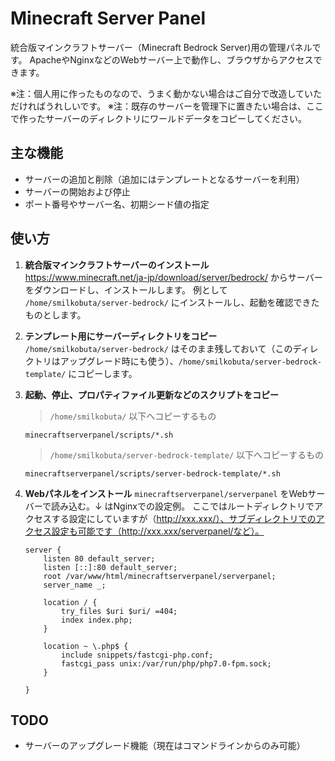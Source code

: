 # Minecraft Server Panel
統合版マインクラフトサーバー（Minecraft Bedrock Server)用の管理パネルです。
ApacheやNginxなどのWebサーバー上で動作し、ブラウザからアクセスできます。

※注：個人用に作ったものなので、うまく動かない場合はご自分で改造していただければうれしいです。
※注：既存のサーバーを管理下に置きたい場合は、ここで作ったサーバーのディレクトリにワールドデータをコピーしてください。

## 主な機能

- サーバーの追加と削除（追加にはテンプレートとなるサーバーを利用）
- サーバーの開始および停止
- ポート番号やサーバー名、初期シード値の指定

## 使い方

1. **統合版マインクラフトサーバーのインストール**
     https://www.minecraft.net/ja-jp/download/server/bedrock/ からサーバーをダウンロードし、インストールします。
       例として `/home/smilkobuta/server-bedrock/` にインストールし、起動を確認できたものとします。

2. **テンプレート用にサーバーディレクトリをコピー**
     `/home/smilkobuta/server-bedrock/` はそのまま残しておいて（このディレクトリはアップグレード時にも使う）、`/home/smilkobuta/server-bedrock-template/` にコピーします。

3. **起動、停止、プロパティファイル更新などのスクリプトをコピー**

     > `/home/smilkobuta/` 以下へコピーするもの

     ```
     minecraftserverpanel/scripts/*.sh
     ```

     > `/home/smilkobuta/server-bedrock-template/` 以下へコピーするもの

     ```
     minecraftserverpanel/scripts/server-bedrock-template/*.sh
     ```

4. **Webパネルをインストール**
   `minecraftserverpanel/serverpanel` をWebサーバーで読み込む。↓ はNginxでの設定例。
   ここではルートディレクトリでアクセスする設定にしていますが（http://xxx.xxx/）、サブディレクトリでのアクセス設定も可能です（http://xxx.xxx/serverpanel/など）。

     ```
     server {
         listen 80 default_server;
         listen [::]:80 default_server;
         root /var/www/html/minecraftserverpanel/serverpanel;
         server_name _;
     
         location / {
             try_files $uri $uri/ =404;
             index index.php;
         }
      
         location ~ \.php$ {
             include snippets/fastcgi-php.conf;
             fastcgi_pass unix:/var/run/php/php7.0-fpm.sock;
         }
     
     }
     ```


## TODO

- サーバーのアップグレード機能（現在はコマンドラインからのみ可能）

